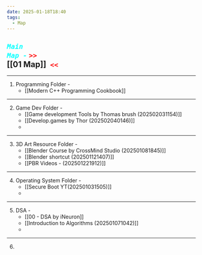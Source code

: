 ```yaml
---
date: 2025-01-18T18:40
tags:
  - Map
---
```

## ***<code style="color: cyan;">Main Map -</code>*** <code style= "color: red">>> </code>[[01 Map]]<code style ="color: red"> <<</code>

---

1. Programming Folder - 
    - [[Modern C++ Programming Cookbook]]
    


--- 

2. Game Dev Folder -
    + [[Game development Tools by Thomas brush (202502031154)]]
    + [[Develop.games by Thor  (202502040146)]]
    + 

   
---

3. 3D Art Resource Folder - 
    - [[Blender Course by CrossMind Studio (202501081845)]]
    - [[Blender shortcut (202501121407)]]
    - [[PBR Videos - (202501221912)]]
      

---

4. Operating System Folder - 
    - [[Secure Boot YT(202501031505)]]
    - 

---
5. DSA -
   + [[00 - DSA by iNeuron]]
   + [[Introduction to Algorithms (202501071042)]]
   + 

--- 
6. 